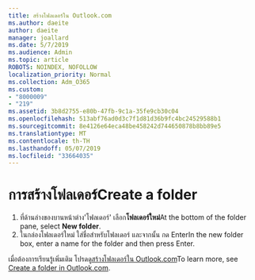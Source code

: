 ```yaml
---
title: สร้างโฟลเดอร์ใน Outlook.com
ms.author: daeite
author: daeite
manager: joallard
ms.date: 5/7/2019
ms.audience: Admin
ms.topic: article
ROBOTS: NOINDEX, NOFOLLOW
localization_priority: Normal
ms.collection: Adm_O365
ms.custom:
- "8000009"
- "219"
ms.assetid: 3b8d2755-e80b-47fb-9c1a-35fe9cb30c04
ms.openlocfilehash: 513abf76ad0d3c7f1d81d36b9fc4bc24529588b1
ms.sourcegitcommit: 8e4126e64eca48be458242d744650878b8bb89e5
ms.translationtype: MT
ms.contentlocale: th-TH
ms.lasthandoff: 05/07/2019
ms.locfileid: "33664035"
---
```

# <a name="create-a-folder"></a><span data-ttu-id="828c9-102">การสร้างโฟลเดอร์</span><span class="sxs-lookup"><span data-stu-id="828c9-102">Create a folder</span></span>

1. <span data-ttu-id="828c9-103">ที่ด้านล่างของบานหน้าต่าง'โฟลเดอร์' เลือก**โฟลเดอร์ใหม่**</span><span class="sxs-lookup"><span data-stu-id="828c9-103">At the bottom of the folder pane, select **New folder**.</span></span>
2. <span data-ttu-id="828c9-104">ในกล่องโฟลเดอร์ใหม่ ใส่ชื่อสำหรับโฟลเดอร์ และจากนั้น กด Enter</span><span class="sxs-lookup"><span data-stu-id="828c9-104">In the new folder box, enter a name for the folder and then press Enter.</span></span>

<span data-ttu-id="828c9-105">เมื่อต้องการเรียนรู้เพิ่มเติม โปรดดู[สร้างโฟลเดอร์ใน Outlook.com](https://go.microsoft.com/fwlink/p/?linkid=873114)</span><span class="sxs-lookup"><span data-stu-id="828c9-105">To learn more, see [Create a folder in Outlook.com](https://go.microsoft.com/fwlink/p/?linkid=873114).</span></span>